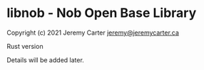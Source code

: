 # libnob - Nob Open Base Library  
  
Copyright (c) 2021 Jeremy Carter <jeremy@jeremycarter.ca>  
  
Rust version  
  
Details will be added later.  
  
